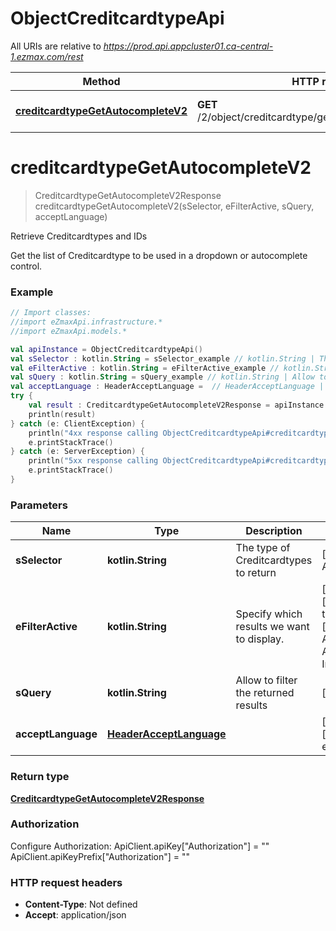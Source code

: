 # ObjectCreditcardtypeApi

All URIs are relative to *https://prod.api.appcluster01.ca-central-1.ezmax.com/rest*

Method | HTTP request | Description
------------- | ------------- | -------------
[**creditcardtypeGetAutocompleteV2**](ObjectCreditcardtypeApi.md#creditcardtypeGetAutocompleteV2) | **GET** /2/object/creditcardtype/getAutocomplete/{sSelector} | Retrieve Creditcardtypes and IDs


<a id="creditcardtypeGetAutocompleteV2"></a>
# **creditcardtypeGetAutocompleteV2**
> CreditcardtypeGetAutocompleteV2Response creditcardtypeGetAutocompleteV2(sSelector, eFilterActive, sQuery, acceptLanguage)

Retrieve Creditcardtypes and IDs

Get the list of Creditcardtype to be used in a dropdown or autocomplete control.

### Example
```kotlin
// Import classes:
//import eZmaxApi.infrastructure.*
//import eZmaxApi.models.*

val apiInstance = ObjectCreditcardtypeApi()
val sSelector : kotlin.String = sSelector_example // kotlin.String | The type of Creditcardtypes to return
val eFilterActive : kotlin.String = eFilterActive_example // kotlin.String | Specify which results we want to display.
val sQuery : kotlin.String = sQuery_example // kotlin.String | Allow to filter the returned results
val acceptLanguage : HeaderAcceptLanguage =  // HeaderAcceptLanguage | 
try {
    val result : CreditcardtypeGetAutocompleteV2Response = apiInstance.creditcardtypeGetAutocompleteV2(sSelector, eFilterActive, sQuery, acceptLanguage)
    println(result)
} catch (e: ClientException) {
    println("4xx response calling ObjectCreditcardtypeApi#creditcardtypeGetAutocompleteV2")
    e.printStackTrace()
} catch (e: ServerException) {
    println("5xx response calling ObjectCreditcardtypeApi#creditcardtypeGetAutocompleteV2")
    e.printStackTrace()
}
```

### Parameters

Name | Type | Description  | Notes
------------- | ------------- | ------------- | -------------
 **sSelector** | **kotlin.String**| The type of Creditcardtypes to return | [enum: All]
 **eFilterActive** | **kotlin.String**| Specify which results we want to display. | [optional] [default to Active] [enum: All, Active, Inactive]
 **sQuery** | **kotlin.String**| Allow to filter the returned results | [optional]
 **acceptLanguage** | [**HeaderAcceptLanguage**](.md)|  | [optional] [enum: *, en, fr]

### Return type

[**CreditcardtypeGetAutocompleteV2Response**](CreditcardtypeGetAutocompleteV2Response.md)

### Authorization


Configure Authorization:
    ApiClient.apiKey["Authorization"] = ""
    ApiClient.apiKeyPrefix["Authorization"] = ""

### HTTP request headers

 - **Content-Type**: Not defined
 - **Accept**: application/json

